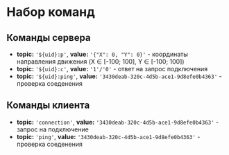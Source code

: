 # Набор команд

## Команды сервера

* **topic:** `'${uid}:p'`, **value:** `'{"X": 0, "Y": 0}'` - координаты направления движения (X ∈ [-100; 100], Y ∈ [-100; 100])
* **topic:** `'${uid}:c'`, **value:** `'1'/'0'` - ответ на запрос подключения
* **topic:** `'${uid}:ping'`, **value:** `'3430deab-320c-4d5b-ace1-9d8efe0b4363'` - проверка соеденения

## Команды клиента

* **topic:** `'connection'`, **value:** `'3430deab-320c-4d5b-ace1-9d8efe0b4363'` - запрос на подключение
* **topic:** `'ping'`, **value:** `'3430deab-320c-4d5b-ace1-9d8efe0b4363'` - проверка соеденения
